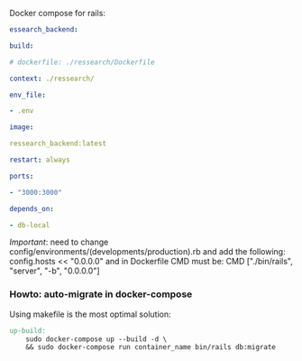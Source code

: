 Docker compose for rails:

```docker-compose.yml
essearch_backend:

build:

# dockerfile: ./ressearch/Dockerfile

context: ./ressearch/

env_file:

- .env

image:

ressearch_backend:latest

restart: always

ports:

- "3000:3000"

depends_on:

- db-local
```
*Important*: need to change config/environments/(developments/production).rb and add the following:
config.hosts << "0.0.0.0"
and in Dockerfile CMD must be:
CMD ["./bin/rails", "server", "-b", "0.0.0.0"]

### Howto: auto-migrate in docker-compose
Using makefile is the most optimal solution:
```Makefile
up-build:
	sudo docker-compose up --build -d \
	&& sudo docker-compose run container_name bin/rails db:migrate
```


